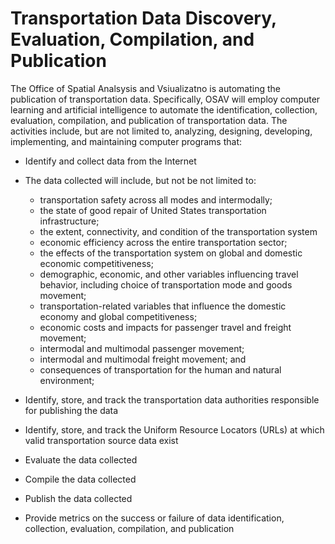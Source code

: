 # Transportation Data Discovery, Evaluation, Compilation, and Publication

The Office of Spatial Analsysis and Vsiualizatno is automating the publication of transportation data. Specifically, OSAV will employ computer learning and artificial intelligence to automate the identification, collection, evaluation, compilation, and publication of transportation data. The activities include, but are not limited to, analyzing, designing, developing, implementing, and maintaining computer programs that:
- Identify and collect data from the Internet
- The data collected will include, but not be not limited to:
  - transportation safety across all modes and intermodally;
  - the state of good repair of United States transportation infrastructure;
  - the extent, connectivity, and condition of the transportation system
  - economic efficiency across the entire transportation sector;
  - the effects of the transportation system on global and domestic economic competitiveness;
  - demographic, economic, and other variables influencing travel behavior, including choice of transportation mode and goods movement;
  - transportation-related variables that influence the domestic economy and global competitiveness;
  - economic costs and impacts for passenger travel and freight movement;
  - intermodal and multimodal passenger movement;
  - intermodal and multimodal freight movement; and
  - consequences of transportation for the human and natural environment;
  
- Identify, store, and track the transportation data authorities responsible for publishing the data
- Identify, store, and track the Uniform Resource Locators (URLs) at which valid transportation source data exist
- Evaluate the data collected
- Compile the data collected
- Publish the data collected
- Provide metrics on the success or failure of data identification, collection, evaluation, compilation, and publication 

